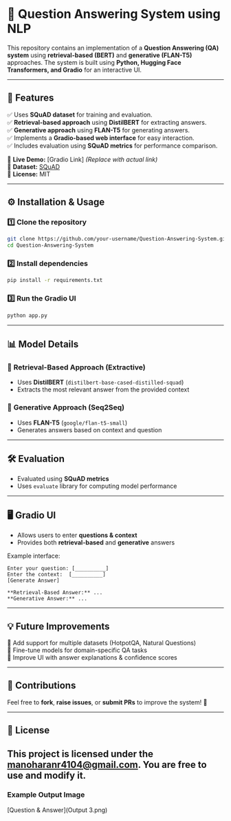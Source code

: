 # 🚀 Question Answering System using NLP

This repository contains an implementation of a **Question Answering (QA) system** using **retrieval-based (BERT)** and **generative (FLAN-T5)** approaches. The system is built using **Python, Hugging Face Transformers, and Gradio** for an interactive UI.

---

## 📌 Features
✅ Uses **SQuAD dataset** for training and evaluation.  
✅ **Retrieval-based approach** using **DistilBERT** for extracting answers.  
✅ **Generative approach** using **FLAN-T5** for generating answers.  
✅ Implements a **Gradio-based web interface** for easy interaction.  
✅ Includes evaluation using **SQuAD metrics** for performance comparison.  

🔗 **Live Demo:** [Gradio Link] *(Replace with actual link)*  
📂 **Dataset:** [SQuAD](https://rajpurkar.github.io/SQuAD-explorer/)  
📜 **License:** MIT  

---

## ⚙️ Installation & Usage

### 1️⃣ Clone the repository
```bash
git clone https://github.com/your-username/Question-Answering-System.git
cd Question-Answering-System
```

### 2️⃣ Install dependencies
```bash
pip install -r requirements.txt
```

### 3️⃣ Run the Gradio UI
```bash
python app.py
```

---

## 📊 Model Details

### 📌 **Retrieval-Based Approach** (Extractive)
- Uses **DistilBERT** (`distilbert-base-cased-distilled-squad`)
- Extracts the most relevant answer from the provided context

### 📌 **Generative Approach** (Seq2Seq)
- Uses **FLAN-T5** (`google/flan-t5-small`)
- Generates answers based on context and question

---

## 🛠️ Evaluation
- Evaluated using **SQuAD metrics**
- Uses `evaluate` library for computing model performance

---

## 🖥️ Gradio UI
- Allows users to enter **questions & context**
- Provides both **retrieval-based** and **generative** answers

Example interface:
```
Enter your question: [__________]
Enter the context:  [__________]
[Generate Answer]

**Retrieval-Based Answer:** ...
**Generative Answer:** ...
```

---

## 💡 Future Improvements
🔹 Add support for multiple datasets (HotpotQA, Natural Questions)  
🔹 Fine-tune models for domain-specific QA tasks  
🔹 Improve UI with answer explanations & confidence scores  

---

## 🤝 Contributions
Feel free to **fork**, **raise issues**, or **submit PRs** to improve the system! 🚀  

---

## 📜 License
This project is licensed under the **manoharanr4104@gmail.com**. You are free to use and modify it.  
----
### Example Output Image
[Question & Answer](Output 3.png)
